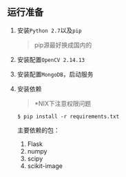 ## 运行准备

1. 安装`Python 2.7`以及`pip`
    > pip源最好换成国内的
1. 安装配置`OpenCV 2.14.13`
1. 安装配置`MongoDB`，启动服务
1. 安装依赖

    > *NIX下注意权限问题
    
    ```
    $ pip install -r requirements.txt
    ```
    主要依赖的包：

    1. Flask
    1. numpy
    1. scipy
    1. scikit-image